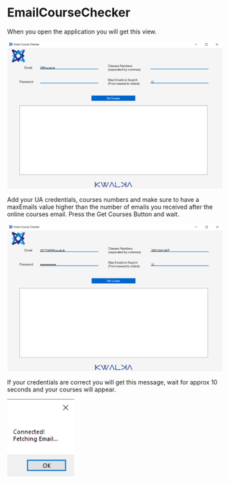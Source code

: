 # EmailCourseChecker
When you open the application you will get this view.

![](Images/Default.png)


Add your UA credentials, courses numbers and make sure to have a maxEmails value higher than the number of emails you received after the online courses email.
Press the Get Courses Button and wait.

![](Images/Edited.png)

If your credentials are correct you will get this message, wait for approx 10 seconds and your courses will appear.

![](Images/Connected.png)
